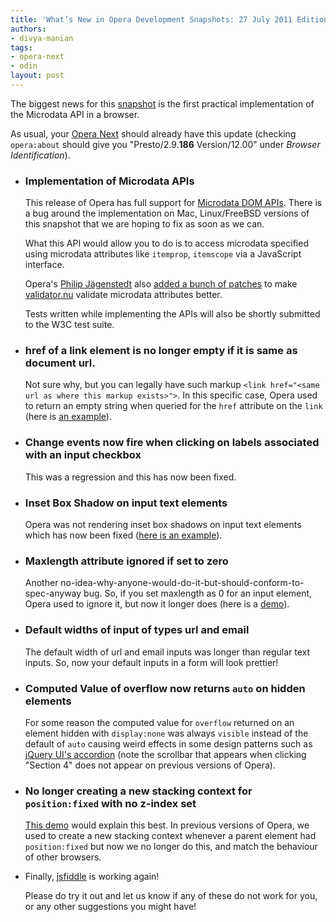 ```yaml
---
title: 'What’s New in Opera Development Snapshots: 27 July 2011 Edition'
authors:
- divya-manian
tags:
- opera-next
- odin
layout: post
---
```

<p>The biggest news for this <a href="http://my.opera.com/desktopteam/blog/2011/07/27/latency-microdata-qresync">snapshot</a> is the first practical implementation of the Microdata API in a browser.</p>
<p>As usual, your <a href="http://www.opera.com/browser/next/">Opera Next</a> should already have this update (checking <code>opera:about</code> should give you &quot;Presto/2.9.<b>186</b> Version/12.00&quot; under <i>Browser Identification</i>).</p>
<ul>
<li>
  <h3>Implementation of Microdata APIs</h3>
  <p>This release of Opera has full support for <a href="http://www.whatwg.org/specs/web-apps/current-work/multipage/microdata.html#microdata-dom-api">Microdata DOM APIs</a>. There is a bug around the implementation on Mac, Linux/FreeBSD versions of this snapshot that we are hoping to fix as soon as we can. </p>
  <p>What this API would allow you to do is to access microdata specified using microdata attributes like <code>itemprop</code>, <code>itemscope</code> via a JavaScript interface. </p>
  <p>Opera&#39;s <a href="http://blog.foolip.org/">Philip Jägenstedt</a> also <a href="http://bugzilla.validator.nu/show_bug.cgi?id=671">added a bunch of patches</a> to make <a href="http://validator.nu">validator.nu</a> validate microdata attributes better. </p>
  <p>Tests written while implementing the APIs will also be shortly submitted to the W3C test suite.</p>
</li>
<li><h3>href of a link element is no longer empty if it is same as document url.</h3>
  <p>Not sure why, but you can legally have such markup <code>&lt;link href=&quot;&lt;same url as where this markup exists&gt;&quot;&gt;</code>. In this specific case, Opera used to return an empty string when queried for the <code>href</code> attribute on the <code>link</code> (here is <a href="http://jsbin.com/esiloz/6/">an example</a>).</p>
</li>
<li>
  <h3>Change events now fire when clicking on labels associated with an input checkbox</h3>
  <p>This was a regression and this has now been fixed. </p>
</li>
<li>
  <h3>Inset Box Shadow on input text elements</h3>
  <p>Opera was not rendering inset box shadows on input text elements which has now been fixed (<a href="http://jsfiddle.net/Ap7sM/">here is an example</a>). </p>
</li>
<li>
  <h3>Maxlength attribute ignored if set to zero</h3>
  <p>Another no-idea-why-anyone-would-do-it-but-should-conform-to-spec-anyway bug. So, if you set maxlength as 0 for an input element, Opera used to ignore it, but now it longer does (here is a <a href="http://jsfiddle.net/nimbu/PFKcB/">demo</a>). </p>
</li>
<li>
  <h3>Default widths of input of types url and email</h3>
  <p>The default width of url and email inputs was longer than regular text inputs. So, now your default inputs in a form will look prettier!</p>
</li>
<li>
  <h3>Computed Value of overflow now returns <code>auto</code> on hidden elements</h3>
  <p>For some reason the computed value for <code>overflow</code> returned on an element hidden with <code>display:none</code> was always <code>visible</code> instead of the default of <code>auto</code> causing weird effects in some design patterns such as <a href="http://jqueryui.com/demos/accordion/#fillspace">jQuery UI&#39;s accordion</a> (note the scrollbar that appears when clicking &quot;Section 4&quot; does not appear on previous versions of Opera).</p>
</li>
<li>
  <h3>No longer creating a new stacking context for <code>position:fixed</code> with no z-index set</h3>
  <p><a href="http://jsfiddle.net/nimbu/QTWD2/show/">This demo</a> would explain this best. In previous versions of Opera, we used to create a new stacking context whenever a parent element had <code>position:fixed</code> but now we no longer do this, and match the behaviour of other browsers. </p>
</li>
<li>Finally, <a href="http://jsfiddle.net">jsfiddle</a> is working again!</li>
<p>Please do try it out and let us know if any of these do not work for you, or any other suggestions you might have!</p></ul>
